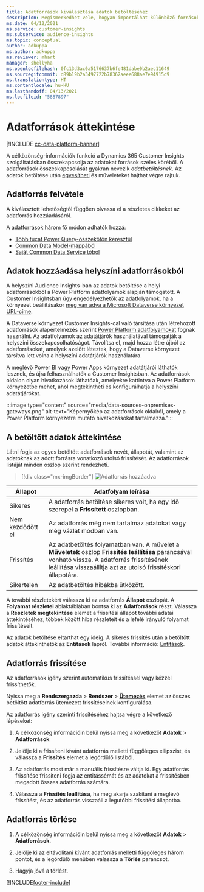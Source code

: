 ```yaml
---
title: Adatforrások kiválasztása adatok betöltéséhez
description: Megismerkedhet vele, hogyan importálhat különböző forrásokból származó adatokat.
ms.date: 04/12/2021
ms.service: customer-insights
ms.subservice: audience-insights
ms.topic: conceptual
author: adkuppa
ms.author: adkuppa
ms.reviewer: mhart
manager: shellyha
ms.openlocfilehash: 0fc13d3ac0a5176637b6fe481dabe0b2aec11649
ms.sourcegitcommit: d89b19b2a3497722b78362aeee688ae7e94915d9
ms.translationtype: HT
ms.contentlocale: hu-HU
ms.lasthandoff: 04/13/2021
ms.locfileid: "5887897"
---
```

# <a name="data-sources-overview"></a>Adatforrások áttekintése

[!INCLUDE [cc-data-platform-banner](../includes/cc-data-platform-banner.md)]

A célközönség-információk funkció a Dynamics 365 Customer Insights szolgáltatásban összekapcsolja az adatokat források széles köréből. A adatforrások összeskapcsolását gyakran nevezik *adatbetöltésnek*. Az adatok betöltése után [egyesítheti](data-unification.md) és műveleteket hajthat végre rajtuk.

## <a name="add-a-data-source"></a>Adatforrás felvétele

A kiválasztott lehetőségtől függően olvassa el a részletes cikkeket az adatforrás hozzáadásáról.

A adatforrások három fő módon adhatók hozzá:

- [Több tucat Power Query-összekötőn keresztül](connect-power-query.md)
- [Common Data Model-mappából](connect-common-data-model.md)
- [Saját Common Data Service tóból](connect-common-data-service-lake.md)

## <a name="add-data-from-on-premises-data-sources"></a>Adatok hozzáadása helyszíni adatforrásokból

A helyszíni Audience Insights-ban az adatok betöltése a helyi adatforrásokból a Power Platform adatfolyamok alapján támogatott. A Customer Insightsban úgy engedélyezhetők az adatfolyamok, ha a környezet beállításakor [meg van adva a Microsoft Dataverse környezet URL-címe](manage-environments.md#create-an-environment-in-an-existing-organization).

A Dataverse környezet Customer Insights-cal való társítása után létrehozott adatforrások alapértelmezés szerint [Power Platform adatfolyamokat](/power-query/dataflows/overview-dataflows-across-power-platform-dynamics-365) fognak használni. Az adatfolyamok az adatátjárók használatával támogatják a helyszíni összekapcsolhatóságot. Távolítsa el, majd hozza létre újból az adatforrásokat, amelyek azelőtt léteztek, hogy a Dataverse környezet társítva lett volna a helyszíni adatátjárók használatára.

A meglévő Power BI vagy Power Apps környezet adatátjárói láthatók lesznek, és újra felhasználhatók a Customer Insightsban. Az adatforrások oldalon olyan hivatkozások láthatóak, amelyekre kattintva a Power Platform környezetbe mehet, ahol megtekintheti és konfigurálhatja a helyszíni adatátjárókat.

:::image type="content" source="media/data-sources-onpremises-gateways.png" alt-text="Képernyőkép az adatforrások oldalról, amely a Power Platform környezetre mutató hivatkozásokat tartalmazza.":::

## <a name="review-ingested-data"></a>A betöltött adatok áttekintése

Látni fogja az egyes betöltött adatforrások nevét, állapotát, valamint az adatoknak az adott forrásra vonatkozó utolsó frissítését. Az adatforrások listáját minden oszlop szerint rendezheti.

> [!div class="mx-imgBorder"]
> ![Adatforrás hozzáadva](media/configure-data-datasource-added.png "Adatforrás hozzáadva")

|Állapot  |Adatfolyam leírása  |
|---------|---------|
|Sikeres   |A adatforrás betöltése sikeres volt, ha egy idő szerepel a **Frissített** oszlopban.
|Nem kezdődött el   |Az adatforrás még nem tartalmaz adatokat vagy még vázlat módban van.         |
|Frissítés    |Az adatbetöltés folyamatban van. A művelet a **Műveletek** oszlop **Frissítés leállítása** parancsával vonható vissza. A adatforrás frissítésének leállítása visszaállítja azt az utolsó frissítéskori állapotára.       |
|Sikertelen     |Az adatbetöltés hibákba ütközött.         |

A további részletekért válassza ki az adatforrás **Állapot** oszlopát. A **Folyamat részletei** ablaktáblában bontsa ki az **Adatforrások** részt. Válassza a **Részletek megtekintése** elemet a frissítési állapot további adatai áttekintéséhez, többek között hiba részleteit és a lefelé irányuló folyamat frissítéseit.

Az adatok betöltése eltarthat egy ideig. A sikeres frissítés után a betöltött adatok áttekinthetők az **Entitások** lapról. További információ: [Entitások](entities.md).

## <a name="refresh-a-data-source"></a>Adatforrás frissítése

Az adatforrások igény szerint automatikus frissítéssel vagy kézzel frissíthetők. 

Nyissa meg a **Rendszergazda** > **Rendszer** > [**Ütemezés**](system.md#schedule-tab) elemet az összes betöltött adatforrás ütemezett frissítéseinek konfigurálása.

Az adatforrás igény szerinti frissítéséhez hajtsa végre a következő lépéseket:

1. A célközönség információin belül nyissa meg a következőt **Adatok** > **Adatforrások**

2. Jelölje ki a frissíteni kívánt adatforrás melletti függőleges ellipszist, és válassza a **Frissítés** elemet a legördülő listából.

3. Az adatforrás most már a manuális frissítésre váltja ki. Egy adatforrás frissítése frissíteni fogja az entitássémát és az adatokat a frissítésben megadott összes adatforrás számára.

4. Válassza a **Frissítés leállítása**, ha meg akarja szakítani a meglévő frissítést, és az adatforrás visszaáll a legutóbbi frissítési állapotba.

## <a name="delete-a-data-source"></a>Adatforrás törlése

1. A célközönség információin belül nyissa meg a következőt **Adatok** > **Adatforrások**.

2. Jelölje ki az eltávolítani kívánt adatforrás melletti függőleges három pontot, és a legördülő menüben válassza a **Törlés** parancsot.

3. Hagyja jóvá a törlést.


[!INCLUDE[footer-include](../includes/footer-banner.md)]
